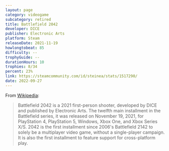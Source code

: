 ```yaml
---
layout: page
category: videogame
subcategory: retired
title: Battlefield 2042
developer: DICE
publisher: Electronic Arts
platform: Steam
releaseDate: 2021-11-19
howlongtobeat: 85
difficulty: --
trophyGuide: --
durationHours: 10
trophies: 8/34
percent: 23%
link: https://steamcommunity.com/id/steinea/stats/1517290/
date: 2022-09-27
---
```


From [Wikipedia](https://en.wikipedia.org/wiki/Battlefield_2042):

> Battlefield 2042 is a 2021 first-person shooter, developed by DICE and published by Electronic Arts. The twelfth main installment in the Battlefield series, it was released on November 19, 2021, for PlayStation 4, PlayStation 5, Windows, Xbox One, and Xbox Series X/S. 2042 is the first installment since 2006's Battlefield 2142 to solely be a multiplayer video game, without a single-player campaign. It is also the first installment to feature support for cross-platform play.
